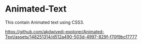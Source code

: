 # Animated-Text
This contain Animated text using CSS3. 


https://github.com/akdwivedi-explorer/Animated-Text/assets/148251314/d512a490-503d-4997-829f-f70f9bcf7777


